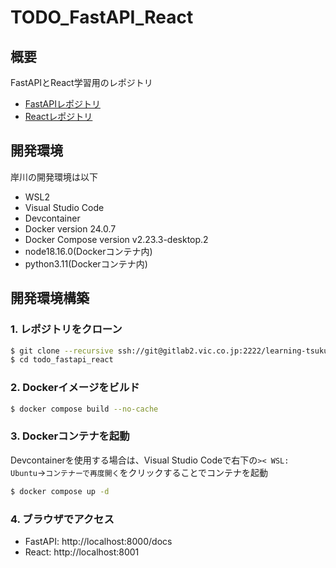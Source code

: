 # TODO_FastAPI_React

## 概要

FastAPIとReact学習用のレポジトリ 

- [FastAPIレポジトリ](https://gitlab2.vic.co.jp/learning-tsukuba/fastapi/kishikawa/fastapi)
- [Reactレポジトリ](https://gitlab2.vic.co.jp/learning-tsukuba/fastapi/kishikawa/react)

## 開発環境

岸川の開発環境は以下

- WSL2
- Visual Studio Code
- Devcontainer
- Docker version 24.0.7
- Docker Compose version v2.23.3-desktop.2
- node18.16.0(Dockerコンテナ内)
- python3.11(Dockerコンテナ内)

## 開発環境構築

### 1. レポジトリをクローン

```bash
$ git clone --recursive ssh://git@gitlab2.vic.co.jp:2222/learning-tsukuba/fastapi/kishikawa/todo_fastapi_react.git
$ cd todo_fastapi_react
```

### 2. Dockerイメージをビルド

```bash
$ docker compose build --no-cache
```

### 3. Dockerコンテナを起動

Devcontainerを使用する場合は、Visual Studio Codeで右下の`>< WSL: Ubuntu`→`コンテナーで再度開く`をクリックすることでコンテナを起動

```bash
$ docker compose up -d
```

### 4. ブラウザでアクセス

- FastAPI: http://localhost:8000/docs
- React: http://localhost:8001